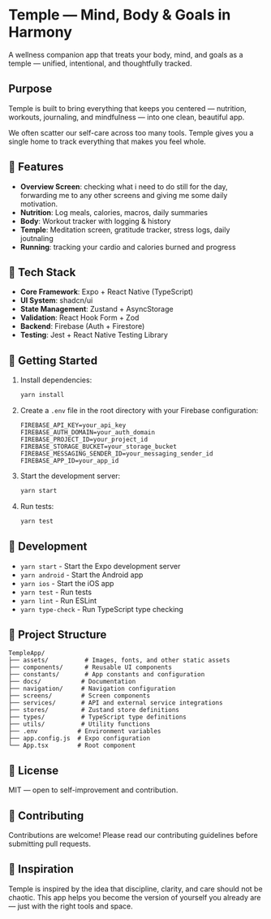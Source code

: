 # Temple — Mind, Body & Goals in Harmony

A wellness companion app that treats your body, mind, and goals as a temple — unified, intentional, and thoughtfully tracked.

## Purpose

Temple is built to bring everything that keeps you centered — nutrition, workouts, journaling, and mindfulness — into one clean, beautiful app.

We often scatter our self-care across too many tools. Temple gives you a single home to track everything that makes you feel whole.

## 🧩 Features

- **Overview Screen**: checking what i need to do still for the day, forwarding me to any other screens and giving me some daily motivation.
- **Nutrition**: Log meals, calories, macros, daily summaries
- **Body**: Workout tracker with logging & history
- **Temple**: Meditation screen, gratitude tracker, stress logs, daily joutnaling
- **Running**: tracking your cardio and calories burned and progress

## 🔧 Tech Stack

- **Core Framework**: Expo + React Native (TypeScript)
- **UI System**: shadcn/ui
- **State Management**: Zustand + AsyncStorage
- **Validation**: React Hook Form + Zod
- **Backend**: Firebase (Auth + Firestore)
- **Testing**: Jest + React Native Testing Library

## 🚀 Getting Started

1. Install dependencies:
   ```bash
   yarn install
   ```

2. Create a `.env` file in the root directory with your Firebase configuration:
   ```
   FIREBASE_API_KEY=your_api_key
   FIREBASE_AUTH_DOMAIN=your_auth_domain
   FIREBASE_PROJECT_ID=your_project_id
   FIREBASE_STORAGE_BUCKET=your_storage_bucket
   FIREBASE_MESSAGING_SENDER_ID=your_messaging_sender_id
   FIREBASE_APP_ID=your_app_id
   ```

3. Start the development server:
   ```bash
   yarn start
   ```

4. Run tests:
   ```bash
   yarn test
   ```

## 📱 Development

- `yarn start` - Start the Expo development server
- `yarn android` - Start the Android app
- `yarn ios` - Start the iOS app
- `yarn test` - Run tests
- `yarn lint` - Run ESLint
- `yarn type-check` - Run TypeScript type checking

## 🧱 Project Structure

```
TempleApp/
├── assets/          # Images, fonts, and other static assets
├── components/      # Reusable UI components
├── constants/       # App constants and configuration
├── docs/           # Documentation
├── navigation/     # Navigation configuration
├── screens/        # Screen components
├── services/       # API and external service integrations
├── stores/         # Zustand store definitions
├── types/          # TypeScript type definitions
├── utils/          # Utility functions
├── .env           # Environment variables
├── app.config.js  # Expo configuration
└── App.tsx        # Root component
```

## 📄 License

MIT — open to self-improvement and contribution.

## 🤝 Contributing

Contributions are welcome! Please read our contributing guidelines before submitting pull requests.

## 🧘 Inspiration

Temple is inspired by the idea that discipline, clarity, and care should not be chaotic. This app helps you become the version of yourself you already are — just with the right tools and space. 
